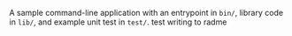 A sample command-line application with an entrypoint in `bin/`, library code
in `lib/`, and example unit test in `test/`.
test writing to radme
